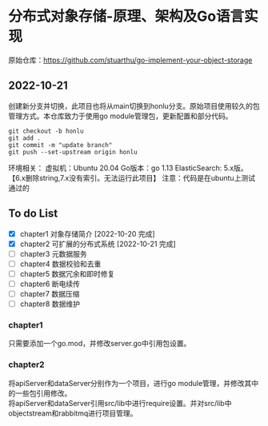 # 分布式对象存储-原理、架构及Go语言实现
原始仓库：https://github.com/stuarthu/go-implement-your-object-storage

## 2022-10-21
创建新分支并切换，此项目也将从main切换到honlu分支。原始项目使用较久的包管理方式。本仓库致力于使用go module管理包，更新配置和部分代码。
```
git checkout -b honlu
git add .
git commit -m "update branch"
git push --set-upstream origin honlu
```
环境相关：
虚拟机：Ubuntu 20.04
Go版本：go 1.13
ElasticSearch: 5.x版。【6.x删除string,7.x没有索引。无法运行此项目】
注意：代码是在ubuntu上测试通过的

## To do List
- [x] chapter1 对象存储简介 [2022-10-20 完成]
- [x] chapter2 可扩展的分布式系统 [2022-10-21 完成]
- [ ] chapter3 元数据服务
- [ ] chapter4 数据校验和去重
- [ ] chapter5 数据冗余和即时修复
- [ ] chapter6 断电续传
- [ ] chapter7 数据压缩
- [ ] chapter8 数据维护

### chapter1
只需要添加一个go.mod，并修改server.go中引用包设置。

### chapter2
将apiServer和dataServer分别作为一个项目，进行go module管理，并修改其中的一些包引用修改。  
将apiServer和dataServer引用src/lib中进行require设置。并对src/lib中objectstream和rabbitmq进行项目管理。
